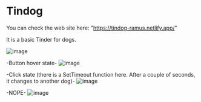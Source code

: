 # Tindog

You can check the web site here: "https://tindog-ramus.netlify.app/"

It is a basic Tinder for dogs.

![image](https://user-images.githubusercontent.com/20369443/222947709-1ed7f707-9497-4081-9d6f-c3f6555235d6.png)

-Button hover state-
![image](https://user-images.githubusercontent.com/20369443/222947788-233a86a8-d416-4284-a8dc-e8da6728d8b8.png)

-Click state (there is a SetTimeout function here. After a couple of seconds, it changes to another dog)-
![image](https://user-images.githubusercontent.com/20369443/222947826-9c452181-6995-4aa5-8620-dbd26a7ca4ff.png)

-NOPE-
![image](https://user-images.githubusercontent.com/20369443/222948725-d73621bb-64b5-4d18-9dd7-dc405af4ee51.png)
